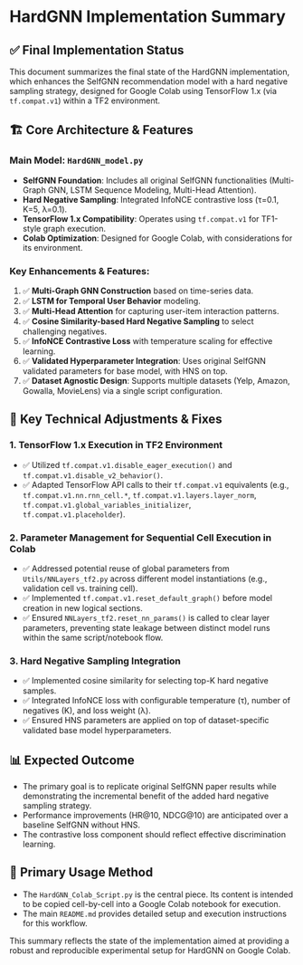 # HardGNN Implementation Summary

## ✅ Final Implementation Status

This document summarizes the final state of the HardGNN implementation, which enhances the SelfGNN recommendation model with a hard negative sampling strategy, designed for Google Colab using TensorFlow 1.x (via `tf.compat.v1`) within a TF2 environment.

## 🏗️ Core Architecture & Features

### Main Model: `HardGNN_model.py`
- **SelfGNN Foundation**: Includes all original SelfGNN functionalities (Multi-Graph GNN, LSTM Sequence Modeling, Multi-Head Attention).
- **Hard Negative Sampling**: Integrated InfoNCE contrastive loss (τ=0.1, K=5, λ=0.1).
- **TensorFlow 1.x Compatibility**: Operates using `tf.compat.v1` for TF1-style graph execution.
- **Colab Optimization**: Designed for Google Colab, with considerations for its environment.

### Key Enhancements & Features:
1. ✅ **Multi-Graph GNN Construction** based on time-series data.
2. ✅ **LSTM for Temporal User Behavior** modeling.
3. ✅ **Multi-Head Attention** for capturing user-item interaction patterns.
4. ✅ **Cosine Similarity-based Hard Negative Sampling** to select challenging negatives.
5. ✅ **InfoNCE Contrastive Loss** with temperature scaling for effective learning.
6. ✅ **Validated Hyperparameter Integration**: Uses original SelfGNN validated parameters for base model, with HNS on top.
7. ✅ **Dataset Agnostic Design**: Supports multiple datasets (Yelp, Amazon, Gowalla, MovieLens) via a single script configuration.

## 🔧 Key Technical Adjustments & Fixes

### 1. TensorFlow 1.x Execution in TF2 Environment
- ✅ Utilized `tf.compat.v1.disable_eager_execution()` and `tf.compat.v1.disable_v2_behavior()`.
- ✅ Adapted TensorFlow API calls to their `tf.compat.v1` equivalents (e.g., `tf.compat.v1.nn.rnn_cell.*`, `tf.compat.v1.layers.layer_norm`, `tf.compat.v1.global_variables_initializer`, `tf.compat.v1.placeholder`).

### 2. Parameter Management for Sequential Cell Execution in Colab
- ✅ Addressed potential reuse of global parameters from `Utils/NNLayers_tf2.py` across different model instantiations (e.g., validation cell vs. training cell).
- ✅ Implemented `tf.compat.v1.reset_default_graph()` before model creation in new logical sections.
- ✅ Ensured `NNLayers_tf2.reset_nn_params()` is called to clear layer parameters, preventing state leakage between distinct model runs within the same script/notebook flow.

### 3. Hard Negative Sampling Integration
- ✅ Implemented cosine similarity for selecting top-K hard negative samples.
- ✅ Integrated InfoNCE loss with configurable temperature (τ), number of negatives (K), and loss weight (λ).
- ✅ Ensured HNS parameters are applied on top of dataset-specific validated base model hyperparameters.

## 📊 Expected Outcome
- The primary goal is to replicate original SelfGNN paper results while demonstrating the incremental benefit of the added hard negative sampling strategy.
- Performance improvements (HR@10, NDCG@10) are anticipated over a baseline SelfGNN without HNS.
- The contrastive loss component should reflect effective discrimination learning.

## 🚀 Primary Usage Method
- The `HardGNN_Colab_Script.py` is the central piece. Its content is intended to be copied cell-by-cell into a Google Colab notebook for execution.
- The main `README.md` provides detailed setup and execution instructions for this workflow.

This summary reflects the state of the implementation aimed at providing a robust and reproducible experimental setup for HardGNN on Google Colab. 